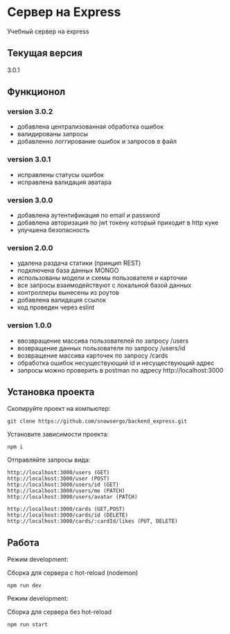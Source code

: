 # Сервер на Express
Учебный сервер на express

## Текущая версия
3.0.1

## Функционол

### version 3.0.2
- добавлена централизованная обработка ошибок
- валидированы запросы
- добавленно логгирование ошибок и запросов в файл

### version 3.0.1
- исправлены статусы ошибок
- исправлена валидация аватара


### version 3.0.0
- добавлена аутентификация по email и password
- добавлена авторизация по jwt токену который приходит в http куке
- улучшена безопасность


### version 2.0.0
- удалена раздача статики (принцип REST)
- подключена база данных MONGO
- использованы модели и схемы пользователя и карточки
- все запросы взаимодействуют с локальной базой данных
- контроллеры вынесены из роутов
- добавлена валидация ссылок
- код проведен через eslint

### version 1.0.0
- ввозвращение массива пользователей по запросу /users
- возвращение данных пользователя по запросу /users/id
- возвращение массива карточек по запросу /cards
- обработка ошибок несуществующий id и несуществующий адрес
- запросы можно проверить в postman по адресу http://localhost:3000

## Установка проекта

Скопируйте проект на компьютер:

```
git clone https://github.com/snowsergo/backend_express.git
```

Установите зависимости проекта:

```
npm i
```

Отправляйте запросы вида:

```
http://localhost:3000/users (GET)
http://localhost:3000/user (POST)
http://localhost:3000/users/id (GET)
http://localhost:3000/users/me (PATCH)
http://localhost:3000/users/avatar (PATCH)

http://localhost:3000/cards (GET,POST)
http://localhost:3000/cards/id (DELETE)
http://localhost:3000/cards/:cardId/likes (PUT, DELETE)

```

## Работа

Режим development:

Сборка для сервера c hot-reload (nodemon)

```
npm run dev
```

Режим development:

Сборка для сервера без hot-reload

```
npm run start
```
